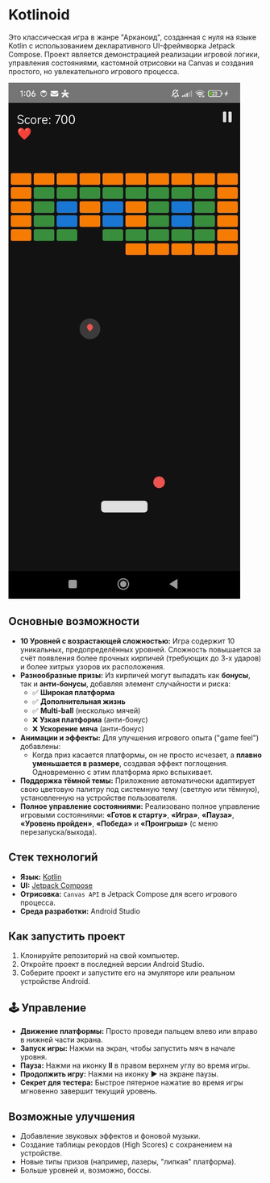 # Kotlinoid

Это классическая игра в жанре "Арканоид", созданная с нуля на языке Kotlin с использованием декларативного UI-фреймворка Jetpack Compose. Проект является демонстрацией реализации игровой логики, управления состояниями, кастомной отрисовки на Canvas и создания простого, но увлекательного игрового процесса.

![Скриншот игры](screenshots/screenshot.jpg)

## Основные возможности

* **10 Уровней с возрастающей сложностью:** Игра содержит 10 уникальных, предопределённых уровней. Сложность повышается за счёт появления более прочных кирпичей (требующих до 3-х ударов) и более хитрых узоров их расположения.
* **Разнообразные призы:** Из кирпичей могут выпадать как **бонусы**, так и **анти-бонусы**, добавляя элемент случайности и риска:
    * ✅ **Широкая платформа**
    * ✅ **Дополнительная жизнь**
    * ✅ **Multi-ball** (несколько мячей)
    * ❌ **Узкая платформа** (анти-бонус)
    * ❌ **Ускорение мяча** (анти-бонус)
* **Анимации и эффекты:** Для улучшения игрового опыта ("game feel") добавлены:
    * Когда приз касается платформы, он не просто исчезает, а **плавно уменьшается в размере**, создавая эффект поглощения. Одновременно с этим платформа ярко вспыхивает.
* **Поддержка тёмной темы:** Приложение автоматически адаптирует свою цветовую палитру под системную тему (светлую или тёмную), установленную на устройстве пользователя.
* **Полное управление состояниями:** Реализовано полное управление игровыми состояниями: **«Готов к старту»**, **«Игра»**, **«Пауза»**, **«Уровень пройден»**, **«Победа»** и **«Проигрыш»** (с меню перезапуска/выхода).

## Стек технологий

* **Язык:** [Kotlin](https://kotlinlang.org/)
* **UI:** [Jetpack Compose](https://developer.android.com/jetpack/compose)
* **Отрисовка:** `Canvas API` в Jetpack Compose для всего игрового процесса.
* **Среда разработки:** Android Studio

## Как запустить проект

1.  Клонируйте репозиторий на свой компьютер.
2.  Откройте проект в последней версии Android Studio.
3.  Соберите проект и запустите его на эмуляторе или реальном устройстве Android.

## 🕹️ Управление

* **Движение платформы:** Просто проведи пальцем влево или вправо в нижней части экрана.
* **Запуск игры:** Нажми на экран, чтобы запустить мяч в начале уровня.
* **Пауза:** Нажми на иконку **II** в правом верхнем углу во время игры.
* **Продолжить игру:** Нажми на иконку **▶** на экране паузы.
* **Секрет для тестера:** Быстрое пятерное нажатие во время игры мгновенно завершит текущий уровень.

## Возможные улучшения

* Добавление звуковых эффектов и фоновой музыки.
* Создание таблицы рекордов (High Scores) с сохранением на устройстве.
* Новые типы призов (например, лазеры, "липкая" платформа).
* Больше уровней и, возможно, боссы.